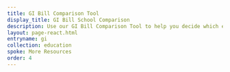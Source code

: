 ```yaml
---
title: GI Bill Comparison Tool
display_title: GI Bill School Comparison
description: Use our GI Bill Comparison Tool to help you decide which education program and school is best for you. Find out which benefits you’ll get at your chosen school.
layout: page-react.html
entryname: gi
collection: education
spoke: More Resources
order: 4
---
```


